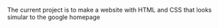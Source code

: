 The current project is to make a website with HTML and CSS that looks simular to the google homepage